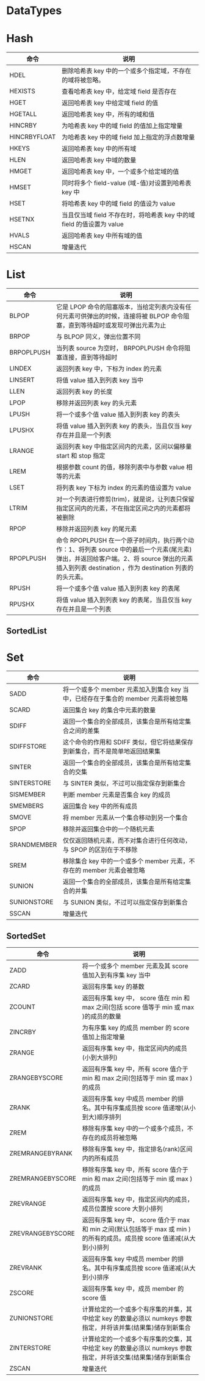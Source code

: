 # DataTypes

# Hash

| 命令         | 说明                                                                  |
| ------------ | --------------------------------------------------------------------- |
| HDEL         | 删除哈希表 key 中的一个或多个指定域，不存在的域将被忽略。         |
| HEXISTS      | 查看哈希表 key 中，给定域 field 是否存在                              |
| HGET         | 返回哈希表 key 中给定域 field 的值                                    |
| HGETALL      | 返回哈希表 key 中，所有的域和值                                       |
| HINCRBY      | 为哈希表 key 中的域 field 的值加上指定增量                            |
| HINCRBYFLOAT | 为哈希表 key 中的域 field 加上指定的浮点数增量                        |
| HKEYS        | 返回哈希表 key 中的所有域                                             |
| HLEN         | 返回哈希表 key 中域的数量                                             |
| HMGET        | 返回哈希表 key 中，一个或多个给定域的值                               |
| HMSET        | 同时将多个 field-value (域-值)对设置到哈希表 key 中                   |
| HSET         | 将哈希表 key 中的域 field 的值设为 value                              |
| HSETNX       | 当且仅当域 field 不存在时，将哈希表 key 中的域 field 的值设置为 value |
| HVALS        | 返回哈希表 key 中所有域的值                                           |
| HSCAN        | 增量迭代                                                              |

# List

| 命令       | 说明                                                                                                                                                                                            |
| ---------- | ----------------------------------------------------------------------------------------------------------------------------------------------------------------------------------------------- |
| BLPOP      | 它是 LPOP 命令的阻塞版本，当给定列表内没有任何元素可供弹出的时候，连接将被 BLPOP 命令阻塞，直到等待超时或发现可弹出元素为止                                                                     |
| BRPOP      | 与 BLPOP 同义，弹出位置不同                                                                                                                                                                     |
| BRPOPLPUSH | 当列表 source 为空时， BRPOPLPUSH 命令将阻塞连接，直到等待超时                                                                                                                                  |
| LINDEX     | 返回列表 key 中，下标为 index 的元素                                                                                                                                                            |
| LINSERT    | 将值 value 插入到列表 key 当中                                                                                                                                                                  |
| LLEN       | 返回列表 key 的长度                                                                                                                                                                             |
| LPOP       | 移除并返回列表 key 的头元素                                                                                                                                                                     |
| LPUSH      | 将一个或多个值 value 插入到列表 key 的表头                                                                                                                                                      |
| LPUSHX     | 将值 value 插入到列表 key 的表头，当且仅当 key 存在并且是一个列表                                                                                                                               |
| LRANGE     | 返回列表 key 中指定区间内的元素，区间以偏移量 start 和 stop 指定                                                                                                                                |
| LREM       | 根据参数 count 的值，移除列表中与参数 value 相等的元素                                                                                                                                          |
| LSET       | 将列表 key 下标为 index 的元素的值设置为 value                                                                                                                                                  |
| LTRIM      | 对一个列表进行修剪(trim)，就是说，让列表只保留指定区间内的元素，不在指定区间之内的元素都将被删除                                                                                                |
| RPOP       | 移除并返回列表 key 的尾元素                                                                                                                                                                     |
| RPOPLPUSH  | 命令 RPOPLPUSH 在一个原子时间内，执行两个动作：1、将列表 source 中的最后一个元素(尾元素)弹出，并返回给客户端。2、将 source 弹出的元素插入到列表 destination ，作为 destination 列表的的头元素。|
| RPUSH      | 将一个或多个值 value 插入到列表 key 的表尾                                                                                                                                                      |
| RPUSHX     | 将值 value 插入到列表 key 的表尾，当且仅当 key 存在并且是一个列表                                                                                                                               |

## SortedList

# Set

| 命令        | 说明                                                                              |
| ----------- | --------------------------------------------------------------------------------- |
| SADD        | 将一个或多个 member 元素加入到集合 key 当中，已经存在于集合的 member 元素将被忽略 |
| SCARD       | 返回集合 key 的集合中元素的数量                                                   |
| SDIFF       | 返回一个集合的全部成员，该集合是所有给定集合之间的差集                            |
| SDIFFSTORE  | 这个命令的作用和 SDIFF 类似，但它将结果保存到新集合，而不是简单地返回结果集       |
| SINTER      | 返回一个集合的全部成员，该集合是所有给定集合的交集                                |
| SINTERSTORE | 与 SINTER 类似，不过可以指定保存到新集合                                          |
| SISMEMBER   | 判断 member 元素是否集合 key 的成员                                               |
| SMEMBERS    | 返回集合 key 中的所有成员                                                         |
| SMOVE       | 将 member 元素从一个集合移动到另一个集合                                          |
| SPOP        | 移除并返回集合中的一个随机元素                                                    |
| SRANDMEMBER | 仅仅返回随机元素，而不对集合进行任何改动，与 SPOP 的区别在于不移除                |
| SREM        | 移除集合 key 中的一个或多个 member 元素，不存在的 member 元素会被忽略             |
| SUNION      | 返回一个集合的全部成员，该集合是所有给定集合的并集                                |
| SUNIONSTORE | 与 SUNION 类似，不过可以指定保存到新集合                                          |
| SSCAN       | 增量迭代                                                                          |

## SortedSet

| 命令             | 说明                                                                                                                      |
| ---------------- | ------------------------------------------------------------------------------------------------------------------------- |
| ZADD             | 将一个或多个 member 元素及其 score 值加入到有序集 key 当中                                                                |
| ZCARD            | 返回有序集 key 的基数                                                                                                     |
| ZCOUNT           | 返回有序集 key 中， score 值在 min 和 max 之间(包括 score 值等于 min 或 max )的成员的数量                                 |
| ZINCRBY          | 为有序集 key 的成员 member 的 score 值加上指定增量                                                                        |
| ZRANGE           | 返回有序集 key 中，指定区间内的成员(小到大排列)                                                                           |
| ZRANGEBYSCORE    | 返回有序集 key 中，所有 score 值介于 min 和 max 之间(包括等于 min 或 max )的成员                                          |
| ZRANK            | 返回有序集 key 中成员 member 的排名。其中有序集成员按 score 值递增(从小到大)顺序排列                                      |
| ZREM             | 移除有序集 key 中的一个或多个成员，不存在的成员将被忽略                                                                   |
| ZREMRANGEBYRANK  | 移除有序集 key 中，指定排名(rank)区间内的所有成员                                                                         |
| ZREMRANGEBYSCORE | 移除有序集 key 中，所有 score 值介于 min 和 max 之间(包括等于 min 或 max )的成员                                          |
| ZREVRANGE        | 返回有序集 key 中，指定区间内的成员，成员位置按 score 大到小排列                                                          |
| ZREVRANGEBYSCORE | 返回有序集 key 中， score 值介于 max 和 min 之间(默认包括等于 max 或 min )的所有的成员。成员按 score 值递减(从大到小)排列 |
| ZREVRANK         | 返回有序集 key 中成员 member 的排名。其中有序集成员按 score 值递减(从大到小)排序                                          |
| ZSCORE           | 返回有序集 key 中，成员 member 的 score 值                                                                                |
| ZUNIONSTORE      | 计算给定的一个或多个有序集的并集，其中给定 key 的数量必须以 numkeys 参数指定，并将该并集(结果集)储存到新集合              |
| ZINTERSTORE      | 计算给定的一个或多个有序集的交集，其中给定 key 的数量必须以 numkeys 参数指定，并将该交集(结果集)储存到新集合              |
| ZSCAN            | 增量迭代                                                                                                                  |
